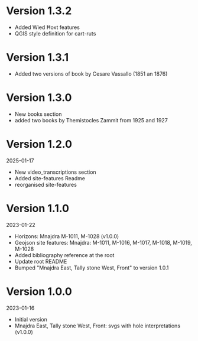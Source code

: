 # Version 1.3.2

- Added Wied Ħoxt features
- QGIS style definition for cart-ruts

# Version 1.3.1

- Added two versions of book by Cesare Vassallo (1851 an 1876)


# Version 1.3.0

- New books section
- added two books by Themistocles Zammit from 1925 and 1927


# Version 1.2.0
2025-01-17

- New video_transcriptions section
- Added site-features Readme
- reorganised site-features


# Version 1.1.0
2023-01-22

- Horizons: Mnajdra M-1011, M-1028 (v1.0.0)
- Geojson site features: Mnajdra: M-1011, M-1016, M-1017, M-1018, M-1019, M-1028
- Added bibliography reference at the root
- Update root README
- Bumped "Mnajdra East, Tally stone West, Front" to version 1.0.1


# Version 1.0.0
2023-01-16

- Initial version
- Mnajdra East, Tally stone West, Front: svgs with  hole interpretations (v1.0.0)
